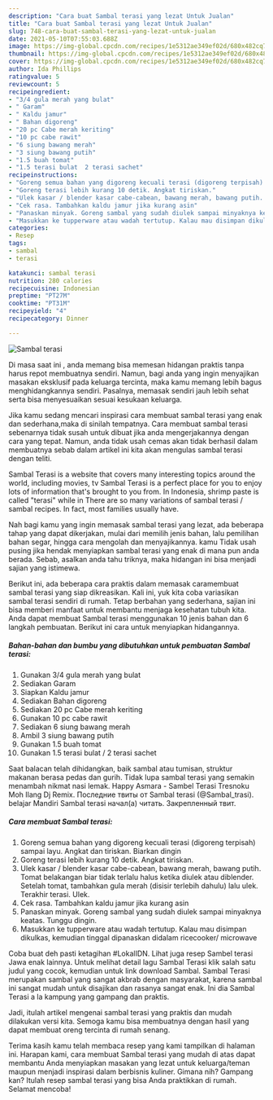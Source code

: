 ```yaml
---
description: "Cara buat Sambal terasi yang lezat Untuk Jualan"
title: "Cara buat Sambal terasi yang lezat Untuk Jualan"
slug: 748-cara-buat-sambal-terasi-yang-lezat-untuk-jualan
date: 2021-05-10T07:55:03.688Z
image: https://img-global.cpcdn.com/recipes/1e5312ae349ef02d/680x482cq70/sambal-terasi-foto-resep-utama.jpg
thumbnail: https://img-global.cpcdn.com/recipes/1e5312ae349ef02d/680x482cq70/sambal-terasi-foto-resep-utama.jpg
cover: https://img-global.cpcdn.com/recipes/1e5312ae349ef02d/680x482cq70/sambal-terasi-foto-resep-utama.jpg
author: Ida Phillips
ratingvalue: 5
reviewcount: 5
recipeingredient:
- "3/4 gula merah yang bulat"
- " Garam"
- " Kaldu jamur"
- " Bahan digoreng"
- "20 pc Cabe merah keriting"
- "10 pc cabe rawit"
- "6 siung bawang merah"
- "3 siung bawang putih"
- "1.5 buah tomat"
- "1.5 terasi bulat  2 terasi sachet"
recipeinstructions:
- "Goreng semua bahan yang digoreng kecuali terasi (digoreng terpisah) sampai layu. Angkat dan tiriskan. Biarkan dingin"
- "Goreng terasi lebih kurang 10 detik. Angkat tiriskan."
- "Ulek kasar / blender kasar cabe-cabean, bawang merah, bawang putih. Tomat belakangan biar tidak terlalu halus ketika diulek atau diblender. Setelah tomat, tambahkan gula merah (disisir terlebih dahulu) lalu ulek. Terakhir terasi. Ulek."
- "Cek rasa. Tambahkan kaldu jamur jika kurang asin"
- "Panaskan minyak. Goreng sambal yang sudah diulek sampai minyaknya keatas. Tunggu dingin."
- "Masukkan ke tupperware atau wadah tertutup. Kalau mau disimpan dikulkas, kemudian tinggal dipanaskan didalam ricecooker/ microwave"
categories:
- Resep
tags:
- sambal
- terasi

katakunci: sambal terasi 
nutrition: 280 calories
recipecuisine: Indonesian
preptime: "PT27M"
cooktime: "PT31M"
recipeyield: "4"
recipecategory: Dinner

---
```



![Sambal terasi](https://img-global.cpcdn.com/recipes/1e5312ae349ef02d/680x482cq70/sambal-terasi-foto-resep-utama.jpg)

Di masa  saat ini , anda memang bisa memesan hidangan praktis tanpa harus repot membuatnya sendiri. Namun, bagi anda yang ingin menyajikan masakan eksklusif pada keluarga tercinta, maka kamu memang lebih bagus menghidangkannya sendiri. Pasalnya, memasak sendiri jauh lebih sehat serta bisa menyesuaikan sesuai kesukaan keluarga.

Jika kamu sedang mencari inspirasi cara membuat sambal terasi yang enak dan sederhana,maka di sinilah tempatnya. Cara membuat sambal terasi  sebenarnya tidak susah untuk dibuat jika anda mengerjakannya dengan cara yang tepat. Namun, anda tidak usah cemas akan tidak berhasil dalam membuatnya 
sebab dalam artikel ini kita akan mengulas sambal terasi dengan teliti.  

Sambal Terasi is a website that covers many interesting topics around the world, including movies, tv Sambal Terasi is a perfect place for you to enjoy lots of information that&#39;s brought to you from. In Indonesia, shrimp paste is called &#34;terasi&#34; while in There are so many variations of sambal terasi / sambal recipes. In fact, most families usually have.

Nah bagi kamu yang ingin memasak sambal terasi yang lezat, ada beberapa tahap yang dapat dikerjakan, mulai dari memilih jenis bahan, lalu pemilihan bahan segar, hingga cara mengolah dan menyajikannya. kamu Tidak usah pusing jika hendak menyiapkan sambal terasi yang enak di mana pun anda berada. Sebab, asalkan anda  tahu triknya, maka hidangan ini bisa menjadi sajian yang istimewa.

Berikut ini, ada beberapa cara praktis  dalam memasak caramembuat sambal terasi yang siap dikreasikan. Kali ini, yuk kita coba variasikan sambal terasi sendiri di rumah. Tetap berbahan yang sederhana, sajian ini bisa memberi manfaat untuk membantu menjaga kesehatan tubuh kita. Anda dapat membuat Sambal terasi menggunakan 10 jenis bahan dan 6 langkah pembuatan. Berikut ini cara untuk menyiapkan hidangannya.

<!--inarticleads1-->

##### Bahan-bahan dan bumbu yang dibutuhkan untuk pembuatan Sambal terasi:

1. Gunakan 3/4 gula merah yang bulat
1. Sediakan  Garam
1. Siapkan  Kaldu jamur
1. Sediakan  Bahan digoreng
1. Sediakan 20 pc Cabe merah keriting
1. Gunakan 10 pc cabe rawit
1. Sediakan 6 siung bawang merah
1. Ambil 3 siung bawang putih
1. Gunakan 1.5 buah tomat
1. Gunakan 1.5 terasi bulat / 2 terasi sachet


Saat balacan telah dihidangkan, baik sambal atau tumisan, struktur makanan berasa pedas dan gurih. Tidak lupa sambal terasi yang semakin menambah nikmat nasi lemak. Happy Asmara - Sambel Terasi Tresnoku Moh Ilang Dj Remix. Последние твиты от Sambal terasi (@Sambal_trasi). belajar Mandiri Sambal terasi начал(а) читать. Закрепленный твит. 

<!--inarticleads2-->

##### Cara membuat Sambal terasi:

1. Goreng semua bahan yang digoreng kecuali terasi (digoreng terpisah) sampai layu. Angkat dan tiriskan. Biarkan dingin
1. Goreng terasi lebih kurang 10 detik. Angkat tiriskan.
1. Ulek kasar / blender kasar cabe-cabean, bawang merah, bawang putih. Tomat belakangan biar tidak terlalu halus ketika diulek atau diblender. Setelah tomat, tambahkan gula merah (disisir terlebih dahulu) lalu ulek. Terakhir terasi. Ulek.
1. Cek rasa. Tambahkan kaldu jamur jika kurang asin
1. Panaskan minyak. Goreng sambal yang sudah diulek sampai minyaknya keatas. Tunggu dingin.
1. Masukkan ke tupperware atau wadah tertutup. Kalau mau disimpan dikulkas, kemudian tinggal dipanaskan didalam ricecooker/ microwave


Coba buat deh pasti ketagihan #LokalIDN. Lihat juga resep Sambel terasi Jawa enak lainnya. Untuk melihat detail lagu Sambal Terasi klik salah satu judul yang cocok, kemudian untuk link download Sambal. Sambal Terasi merupakan sambal yang sangat akbrab dengan masyarakat, karena sambal ini sangat mudah untuk disajikan dan rasanya sangat enak. Ini dia Sambal Terasi a la kampung yang gampang dan praktis. 

Jadi, itulah artikel mengenai  sambal terasi  yang praktis dan mudah dilakukan versi kita. Semoga kamu bisa membuatnya dengan hasil yang dapat membuat oreng tercinta di rumah senang. 

Terima kasih kamu telah membaca resep yang kami tampilkan di halaman ini. Harapan kami, cara membuat  Sambal terasi yang mudah di atas dapat membantu Anda menyiapkan masakan yang lezat untuk keluarga/teman maupun menjadi inspirasi dalam berbisnis kuliner. Gimana nih? Gampang kan? Itulah resep sambal terasi yang bisa Anda praktikkan di rumah. Selamat mencoba!

